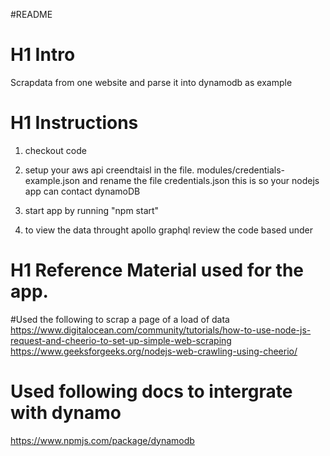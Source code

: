 
#README


# H1 Intro

Scrapdata from one website and parse it into dynamodb as example

# H1 Instructions

1. checkout code

2. setup your aws api creendtaisl in the file. modules/credentials-example.json and rename the file credentials.json this is so your nodejs app can contact dynamoDB

3. start app by running "npm start"

4. to view the data throught apollo graphql review the code based under 




# H1 Reference Material used for the app.

#Used the following to scrap a page of a load of data
https://www.digitalocean.com/community/tutorials/how-to-use-node-js-request-and-cheerio-to-set-up-simple-web-scraping
https://www.geeksforgeeks.org/nodejs-web-crawling-using-cheerio/


# Used following docs to intergrate with dynamo
https://www.npmjs.com/package/dynamodb